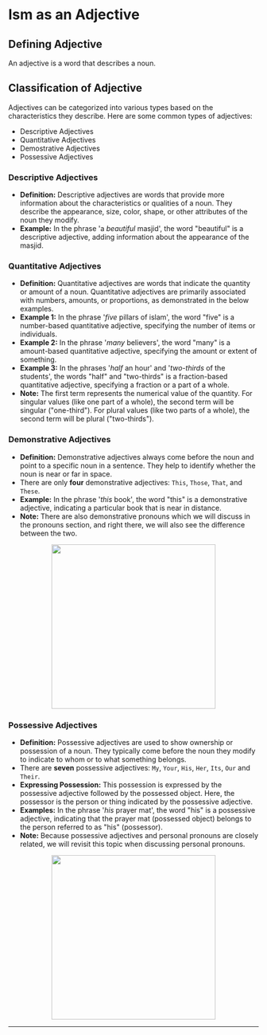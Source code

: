 # Ism as an Adjective

## Defining Adjective 
An adjective is a word that describes a noun.

## Classification of Adjective 
Adjectives can be categorized into various types based on the characteristics they describe. Here are some common types of adjectives:
- Descriptive Adjectives
- Quantitative Adjectives
- Demostrative Adjectives
- Possessive Adjectives

### Descriptive Adjectives
- **Definition:** Descriptive adjectives are words that provide more information about the characteristics or qualities of a noun. They describe the appearance, size, color, shape, or other attributes of the noun they modify.
- **Example:** In the phrase 'a *beautiful* masjid', the word "beautiful" is a descriptive adjective, adding information about the appearance of the masjid.

### Quantitative Adjectives
- **Definition:** Quantitative adjectives are words that indicate the quantity or amount of a noun. Quantitative adjectives are primarily associated with numbers, amounts, or proportions, as demonstrated in the below examples.
- **Example 1:** In the phrase '*five* pillars of islam', the word "five" is a number-based quantitative adjective, specifying the number of items or individuals.
- **Example 2:** In the phrase '*many* believers', the word "many" is a amount-based quantitative adjective, specifying the amount or extent of something.
- **Example 3:** In the phrases '*half* an hour' and '*two-thirds* of the students', the words "half" and "two-thirds" is a fraction-based quantitative adjective, specifying a fraction or a part of a whole.
- **Note:** The first term represents the numerical value of the quantity. For singular values (like one part of a whole), the second term will be singular ("one-third"). For plural values (like two parts of a whole), the second term will be plural ("two-thirds").

### Demonstrative Adjectives
- **Definition:** Demonstrative adjectives always come before the noun and point to a specific noun in a sentence. They help to identify whether the noun is near or far in space.
- There are only **four** demonstrative adjectives: `This`, `Those`, `That`, and `These`.
- **Example:** In the phrase '*this* book', the word "this" is a demonstrative adjective, indicating a particular book that is near in distance.
- **Note:** There are also demonstrative pronouns which we will discuss in the pronouns section, and right there, we will also see the difference between the two.

<p align="center">
  <img src="https://github.com/mdfnam/QnA/assets/156814846/68dd518c-5c48-457d-a684-274c875c4297" width="330">
</p>

### Possessive Adjectives
- **Definition:** Possessive adjectives are used to show ownership or possession of a noun. They typically come before the noun they modify to indicate to whom or to what something belongs.
- There are **seven** possessive adjectives: `My`, `Your`, `His`, `Her`, `Its`, `Our` and `Their`.
- **Expressing Possession:** This possession is expressed by the possessive adjective followed by the possessed object. Here, the possessor is the person or thing indicated by the possessive adjective.
- **Examples:** In the phrase '*his* prayer mat', the word "his" is a possessive adjective, indicating that the prayer mat (possessed object) belongs to the person referred to as "his" (possessor).
- **Note:** Because possessive adjectives and personal pronouns are closely related, we will revisit this topic when discussing personal pronouns.

<p align="center">
  <img src="https://github.com/mdfnam/QnA/assets/156814846/1787d54a-6021-4a2d-8166-60b5adf525a4" width="330">
</p>

---
